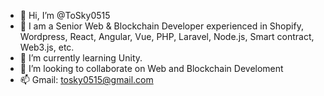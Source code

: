 - 👋 Hi, I’m @ToSky0515
- 👀 I am a Senior Web & Blockchain Developer experienced in Shopify, Wordpress, React, Angular, Vue, PHP, Laravel, Node.js, Smart contract, Web3.js, etc.
- 🌱 I’m currently learning Unity.
- 💞️ I’m looking to collaborate on Web and Blockchain Develoment
- 📫 Gmail: tosky0515@gmail.com

<!---
ToSky0515/ToSky0515 is a ✨ special ✨ repository because its `README.md` (this file) appears on your GitHub profile.
You can click the Preview link to take a look at your changes.
--->
